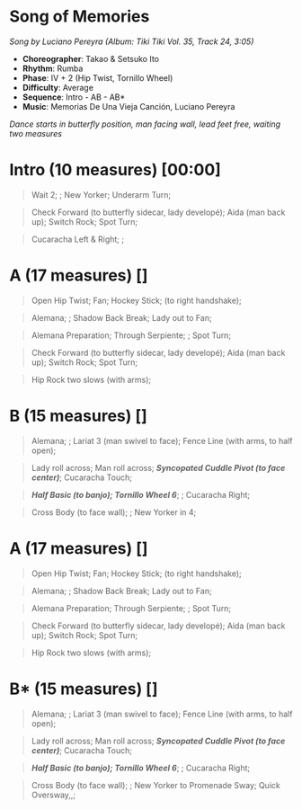 # Song of Memories
*Song by Luciano Pereyra (Album: Tiki Tiki Vol. 35, Track 24, 3:05)*

* **Choreographer**: Takao & Setsuko Ito
* **Rhythm**: Rumba
* **Phase**: IV + 2 (Hip Twist, Tornillo Wheel)
* **Difficulty**: Average
* **Sequence**: Intro - AB - AB*
* **Music**: Memorias De Una Vieja Canción, Luciano Pereyra

*Dance starts in butterfly position, man facing wall, lead feet free, waiting two measures*

# Intro (10 measures) [00:00]

> Wait 2; ; New Yorker; Underarm Turn;

> Check Forward (to butterfly sidecar, lady developé); Aida (man back up); Switch Rock; Spot Turn;

> Cucaracha Left & Right; ;

# A (17 measures) []

> Open Hip Twist; Fan; Hockey Stick; (to right handshake);

> Alemana; ; Shadow Back Break; Lady out to Fan;

> Alemana Preparation; Through Serpiente; ; Spot Turn;

> Check Forward (to butterfly sidecar, lady developé); Aida (man back up); Switch Rock; Spot Turn;

> Hip Rock two slows (with arms);

# B (15 measures) []

> Alemana; ; Lariat 3 (man swivel to face); Fence Line (with arms, to half open);

> Lady roll across; Man roll across; ***Syncopated Cuddle Pivot (to face center)***; Cucaracha Touch;

> ***Half Basic (to banjo); Tornillo Wheel 6***; ; Cucaracha Right;

> Cross Body (to face wall); ; New Yorker in 4;

# A (17 measures) []

> Open Hip Twist; Fan; Hockey Stick; (to right handshake);

> Alemana; ; Shadow Back Break; Lady out to Fan;

> Alemana Preparation; Through Serpiente; ; Spot Turn;

> Check Forward (to butterfly sidecar, lady developé); Aida (man back up); Switch Rock; Spot Turn;

> Hip Rock two slows (with arms);

# B* (15 measures) []

> Alemana; ; Lariat 3 (man swivel to face); Fence Line (with arms, to half open);

> Lady roll across; Man roll across; ***Syncopated Cuddle Pivot (to face center)***; Cucaracha Touch;

> ***Half Basic (to banjo); Tornillo Wheel 6***; ; Cucaracha Right;

> Cross Body (to face wall); ; New Yorker to Promenade Sway; Quick Oversway,,;